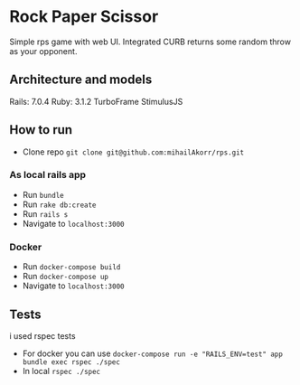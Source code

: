 # Rock Paper Scissor

Simple rps game with web UI. Integrated CURB returns some random throw as your opponent. 

## Architecture and models

Rails: 7.0.4
Ruby: 3.1.2
TurboFrame
StimulusJS

## How to run

- Clone repo `git clone git@github.com:mihailAkorr/rps.git`

### As local rails app

- Run `bundle` 
- Run `rake db:create`
- Run `rails s`
- Navigate to `localhost:3000`

### Docker

- Run `docker-compose build`
- Run `docker-compose up`
- Navigate to `localhost:3000`

## Tests

i used rspec tests

- For docker you can use `docker-compose run -e "RAILS_ENV=test" app bundle exec rspec ./spec`
- In local `rspec ./spec`
